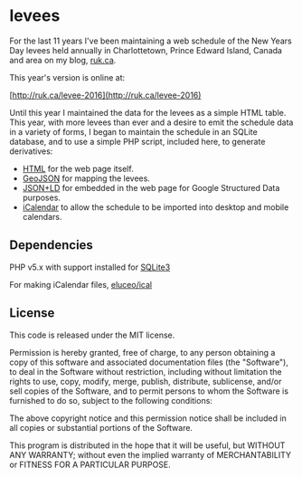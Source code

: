 # levees

For the last 11 years I've been maintaining a web schedule of the New Years Day levees held annually in Charlottetown, Prince Edward Island, Canada and area on my blog, [ruk.ca](http://ruk.ca).

This year's version is online at:

[http://ruk.ca/levee-2016](http://ruk.ca/levee-2016)

Until this year I maintained the data for the levees as a simple HTML table. This year, with more levees than ever and a desire to emit the schedule data in a variety of forms, I began to maintain the schedule in an SQLite database, and to use a simple PHP script, included here, to generate derivatives:

* [HTML](result/levees.html) for the web page itself.
* [GeoJSON](result/levees.geojson) for mapping the levees.
* [JSON+LD](result/levees.json) for embedded in the web page for Google Structured Data purposes.
* [iCalendar](result/levees.ics) to allow the schedule to be imported into desktop and mobile calendars.

## Dependencies

PHP v5.x with support installed for [SQLite3](http://ca.php.net/manual/en/book.sqlite3.php)

For making iCalendar files, [eluceo/ical](https://github.com/markuspoerschke/iCal)

## License

This code is released under the MIT license.

Permission is hereby granted, free of charge, to any person obtaining a copy of this software and associated documentation files (the "Software"), to deal in the Software without restriction, including without limitation the rights to use, copy, modify, merge, publish, distribute, sublicense, and/or sell copies of the Software, and to permit persons to whom the Software is furnished to do so, subject to the following conditions:

The above copyright notice and this permission notice shall be included in all copies or substantial portions of the Software.

This program is distributed in the hope that it will be useful, but WITHOUT ANY WARRANTY; without even the implied warranty of MERCHANTABILITY or FITNESS FOR A PARTICULAR PURPOSE.


